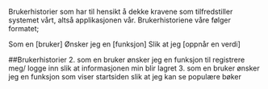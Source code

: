 Brukerhistorier som har til hensikt å dekke kravene som tilfredstiller systemet vårt, altså applikasjonen vår.
Brukerhistoriene våre følger formatet; 

Som en [bruker]
Ønsker jeg en [funksjon]
Slik at jeg [oppnår en verdi]

##Brukerhistorier
2. som en bruker ønsker jeg en funksjon til registrere meg/ logge inn slik at informasjonen min blir lagret
3. som en bruker ønsker jeg en funksjon som viser startsiden slik at jeg kan se populære bøker

